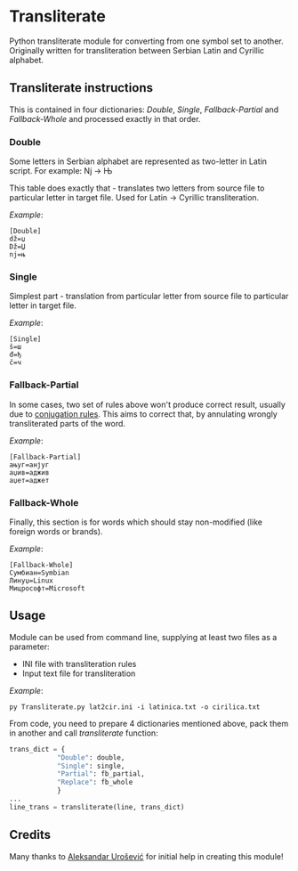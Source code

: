 # Transliterate
Python transliterate module for converting from one symbol set to another. Originally written for transliteration between Serbian Latin and Cyrillic alphabet.

## Transliterate instructions

This is contained in four dictionaries: *Double*, *Single*, *Fallback-Partial* and *Fallback-Whole* and processed exactly in that order.

### Double

Some letters in Serbian alphabet are represented as two-letter in Latin script. For example: Nj -> Њ 

This table does exactly that - translates two letters from source file to particular letter in target file. Used for Latin -> Cyrillic transliteration.

*Example*:

```
[Double]
dž=џ
Dž=Џ
nj=њ
```

### Single

Simplest part - translation from particular letter from source file to particular letter in target file.

*Example*:

```
[Single]
š=ш
đ=ђ
č=ч
```

### Fallback-Partial

In some cases, two set of rules above won't produce correct result, usually due to [conjugation rules](https://en.wikipedia.org/wiki/Grammatical_conjugation). This aims to correct that, by annulating wrongly transliterated parts of the word.

*Example*:

```
[Fallback-Partial]
ањуг=анјуг
аџив=аджив
аџет=аджет
```

### Fallback-Whole

Finally, this section is for words which should stay non-modified (like foreign words or brands).

*Example*:

```
[Fallback-Whole]
Сyмбиан=Symbian
Линуџ=Linux
Мицрософт=Microsoft
```

## Usage

Module can be used from command line, supplying at least two files as a parameter:

- INI file with transliteration rules
- Input text file for transliteration

*Example*:

```
py Transliterate.py lat2cir.ini -i latinica.txt -o cirilica.txt
```

From code, you need to prepare 4 dictionaries mentioned above, pack them in another and call *transliterate* function:

```python
trans_dict = {
            "Double": double,
            "Single": single,
            "Partial": fb_partial,
            "Replace": fb_whole
            }
...            
line_trans = transliterate(line, trans_dict)
```

## Credits

Many thanks to [Aleksandar Urošević](https://twitter.com/urosevic) for initial help in creating this module!
